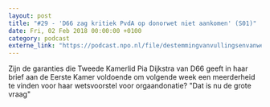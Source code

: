 ```yaml
---
layout: post
title: "#29 - 'D66 zag kritiek PvdA op donorwet niet aankomen' (S01)"
date: Fri, 02 Feb 2018 00:00:00 +0100
category: podcast
externe_link: "https://podcast.npo.nl/file/destemmingvanvullingsenvanweezel/2962/content.omroep.nl/portal/podcast/nporadio1/destemmingvanvullingsenvanweezel/2018/11/nporadio1_destemmingvanvullingsenvanweezel_20180202_de-stemming-29-d66-zag-kritiek-pvda-op-donorwet-niet-aankomen.mp3"
---
```


Zijn de garanties die Tweede Kamerlid Pia Dijkstra van D66 geeft in haar brief aan de Eerste Kamer voldoende om volgende week een meerderheid te vinden voor haar wetsvoorstel voor orgaandonatie? "Dat is nu de grote vraag"
